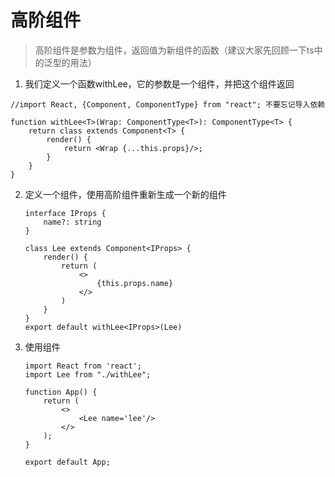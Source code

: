 # 高阶组件

> 高阶组件是参数为组件，返回值为新组件的函数（建议大家先回顾一下ts中的泛型的用法）

1. 我们定义一个函数withLee，它的参数是一个组件，并把这个组件返回

```tsx
//import React, {Component, ComponentType} from "react"; 不要忘记导入依赖

function withLee<T>(Wrap: ComponentType<T>): ComponentType<T> {
    return class extends Component<T> {
        render() {
            return <Wrap {...this.props}/>;
        }
    }
}
```

2. 定义一个组件，使用高阶组件重新生成一个新的组件

   ```tsx
   interface IProps {
       name?: string
   }
   
   class Lee extends Component<IProps> {
       render() {
           return (
               <>
                   {this.props.name}
               </>
           )
       }
   }
   export default withLee<IProps>(Lee)
   ```

3. 使用组件

   ```tsx
   import React from 'react';
   import Lee from "./withLee";
   
   function App() {
       return (
           <>
               <Lee name='lee'/>
           </>
       );
   }
   
   export default App;
   
   ```

   

